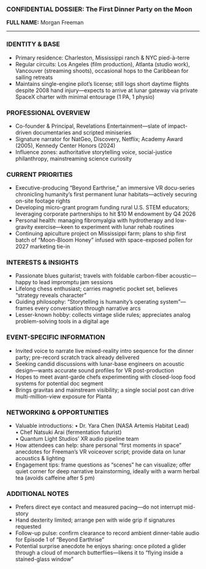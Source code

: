 ### CONFIDENTIAL DOSSIER: The First Dinner Party on the Moon

**FULL NAME:** Morgan Freeman

---
### IDENTITY & BASE
- Primary residence: Charleston, Mississippi ranch & NYC pied-à-terre
- Regular circuits: Los Angeles (film production), Atlanta (studio work), Vancouver (streaming shoots), occasional hops to the Caribbean for sailing retreats
- Maintains single-engine pilot’s license; still logs short daytime flights despite 2008 hand injury—expects to arrive at lunar gateway via private SpaceX charter with minimal entourage (1 PA, 1 physio)

### PROFESSIONAL OVERVIEW
- Co-founder & Principal, Revelations Entertainment—slate of impact-driven documentaries and scripted miniseries
- Signature narrator for NatGeo, Discovery, Netflix; Academy Award (2005), Kennedy Center Honors (2024)
- Influence zones: authoritative storytelling voice, social-justice philanthropy, mainstreaming science curiosity

### CURRENT PRIORITIES
- Executive-producing “Beyond Earthrise,” an immersive VR docu-series chronicling humanity’s first permanent lunar habitats—actively securing on-site footage rights
- Developing micro-grant program funding rural U.S. STEM educators; leveraging corporate partnerships to hit $10 M endowment by Q4 2026
- Personal health: managing fibromyalgia with hydrotherapy and low-gravity exercise—keen to experiment with lunar rehab routines
- Continuing apiculture project on Mississippi farm; plans to ship first batch of “Moon-Bloom Honey” infused with space-exposed pollen for 2027 marketing tie-in

### INTERESTS & INSIGHTS
- Passionate blues guitarist; travels with foldable carbon-fiber acoustic—happy to lead impromptu jam sessions
- Lifelong chess enthusiast; carries magnetic pocket set, believes “strategy reveals character”
- Guiding philosophy: “Storytelling is humanity’s operating system”—frames every conversation through narrative arcs
- Lesser-known hobby: collects vintage slide rules; appreciates analog problem-solving tools in a digital age

### EVENT-SPECIFIC INFORMATION
- Invited voice to narrate live mixed-reality intro sequence for the dinner party; pre-record scratch track already delivered
- Seeking candid discussions with lunar-base engineers on acoustic design—wants accurate sound profiles for VR post-production
- Hopes to meet avant-garde chefs experimenting with closed-loop food systems for potential doc segment
- Brings gravitas and mainstream visibility; a single social post can drive multi-million-view exposure for Planta

### NETWORKING & OPPORTUNITIES
- Valuable introductions: 
  • Dr. Yara Chen (NASA Artemis Habitat Lead)  
  • Chef Natsuki Arai (fermentation futurist)  
  • Quantum Light Studios’ XR audio pipeline team
- How attendees can help: share personal “first moments in space” anecdotes for Freeman’s VR voiceover script; provide data on lunar acoustics & lighting
- Engagement tips: frame questions as “scenes” he can visualize; offer quiet corner for deep narrative brainstorming, ideally with a warm herbal tea (avoids caffeine after 5 pm)

### ADDITIONAL NOTES
- Prefers direct eye contact and measured pacing—do not interrupt mid-story
- Hand dexterity limited; arrange pen with wide grip if signatures requested
- Follow-up pulse: confirm clearance to record ambient dinner-table audio for Episode 1 of “Beyond Earthrise”  
- Potential surprise anecdote he enjoys sharing: once piloted a glider through a cloud of monarch butterflies—likens it to “flying inside a stained-glass window”